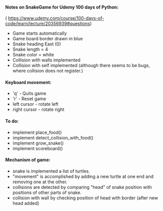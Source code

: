 #### Notes on SnakeGame for Udemy 100 days of Python:
( https://www.udemy.com/course/100-days-of-code/learn/lecture/20356939#questions)
- Game starts automatically
- Game board border drawn in blue  
- Snake heading East (0)
- Snake length = 4 
- Snake color = white
- Collision with walls implemented
- Collision with self implemented (although
  there seems to be bugs, where collision
  does not register.)

#### Keyboard movement:
  - 'q' - Quits game
  - 'r' - Reset game
- left cursor - rotate left
- right cursor - rotate right 

#### To do:
- implement place_food()
- implement detect_collision_with_food()
- implement grow_snake()
- implement scoreboard()

#### Mechanism of game:
- snake is implemented a list of turtles.
- "movement" is accomplished by adding a 
  new turtle at one end and removing one at 
  the other.
- collisions are detected by comparing "head" of
snake position with positions of other parts 
  of snake. 
- collision with wall by checking position
of head with border (after new head added)
  

